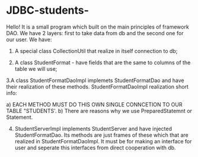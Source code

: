 ﻿# JDBC-students-
Hello! It is a small program which built on the main principles of framework DAO. We have 2 layers: first to take data from db and the second one for our user. 
We have:

1. A special class CollectionUtil that realize in itself connection to db;

2. A class StudentFormat - have fields that are the same to columns of the table we will use;

3.A class StudentFormatDaoImpl implemets StudentFormatDao and have their realization of these methods. 
StudentFormatDaoImpl realization short info:

a) EACH METHOD MUST DO THIS OWN SINGLE CONNCETION TO OUR TABLE "STUDENTS'. 
b) There are reasons why we use PreparedStatemnt or Statement.

4. StudentServerImpl implements StudentServer and have injected StudentFormatDao. Its methods are just frames of these which that are realized in StudentFormatDaoImpl. It must be for making an interface for user and seperate this interfaces from direct cooperation with db.

